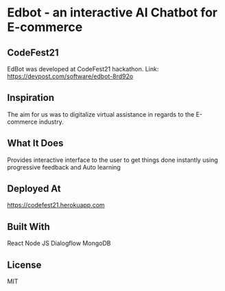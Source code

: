 # Edbot - an interactive AI Chatbot for E-commerce
## CodeFest21
EdBot was developed at CodeFest21 hackathon. 
Link: https://devpost.com/software/edbot-8rd92o
## Inspiration
The aim for us was to digitalize virtual assistance in regards to the E-commerce industry. 
## What It Does
Provides interactive interface to the user to get things done instantly using progressive feedback and Auto learning
## Deployed At
https://codefest21.herokuapp.com
## Built With
React
Node JS
Dialogflow
MongoDB

## License

MIT

